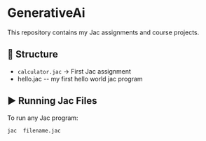 # GenerativeAi

This repository contains my Jac assignments and course projects.

## 📂 Structure
- `calculator.jac` → First Jac assignment
- hello.jac -- my first hello world jac program
    

## ▶️ Running Jac Files
To run any Jac program:

```bash
jac  filename.jac
